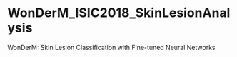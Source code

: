# WonDerM_ISIC2018_SkinLesionAnalysis
WonDerM: Skin Lesion Classification with Fine-tuned Neural Networks
